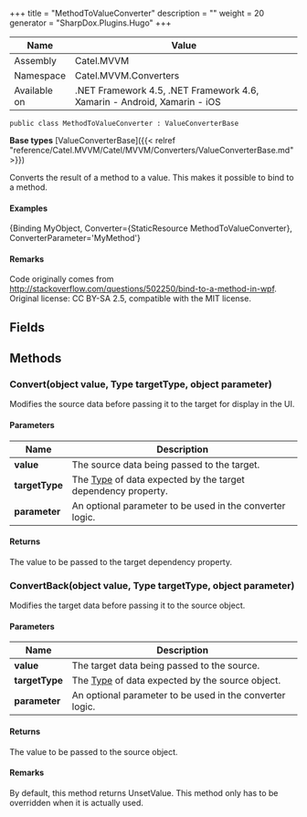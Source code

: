 

+++
title = "MethodToValueConverter" 
description = ""
weight = 20
generator = "SharpDox.Plugins.Hugo"
+++

Name|Value
---|---
Assembly|Catel.MVVM
Namespace|Catel.MVVM.Converters
Available on|.NET Framework 4.5, .NET Framework 4.6, Xamarin - Android, Xamarin - iOS

```
public class MethodToValueConverter : ValueConverterBase
```

**Base types**
[ValueConverterBase]({{< relref "reference/Catel.MVVM/Catel/MVVM/Converters/ValueConverterBase.md" >}})

Converts the result of a method to a value. This makes it possible to bind to a method.

#### Examples

{Binding MyObject, Converter={StaticResource MethodToValueConverter}, ConverterParameter='MyMethod'}

#### Remarks

Code originally comes from http://stackoverflow.com/questions/502250/bind-to-a-method-in-wpf. Original license: CC BY-SA 2.5, compatible with the MIT license.

## Fields

## Methods

### Convert(object value, Type targetType, object parameter)

Modifies the source data before passing it to the target for display in the UI.

#### Parameters

Name|Description
---|---
**value**|The source data being passed to the target.
**targetType**|The [Type](#) of data expected by the target dependency property.
**parameter**|An optional parameter to be used in the converter logic.

#### Returns

The value to be passed to the target dependency property.

### ConvertBack(object value, Type targetType, object parameter)

Modifies the target data before passing it to the source object.

#### Parameters

Name|Description
---|---
**value**|The target data being passed to the source.
**targetType**|The [Type](#) of data expected by the source object.
**parameter**|An optional parameter to be used in the converter logic.

#### Returns

The value to be passed to the source object.

#### Remarks

By default, this method returns UnsetValue. This method only has to be overridden when it is actually used.

